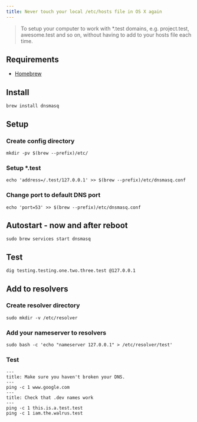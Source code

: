 ```yaml
---
title: Never touch your local /etc/hosts file in OS X again
---
```


> To setup your computer to work with \*.test domains, e.g. project.test, awesome.test and so on, without having to add to your hosts file each time.

## Requirements

- [Homebrew](https://brew.sh/)

## Install

```
brew install dnsmasq
```

## Setup

### Create config directory

```
mkdir -pv $(brew --prefix)/etc/
```

### Setup \*.test

```
echo 'address=/.test/127.0.0.1' >> $(brew --prefix)/etc/dnsmasq.conf
```

### Change port to default DNS port

```
echo 'port=53' >> $(brew --prefix)/etc/dnsmasq.conf
```

## Autostart - now and after reboot

```
sudo brew services start dnsmasq
```

## Test

```
dig testing.testing.one.two.three.test @127.0.0.1
```

## Add to resolvers

### Create resolver directory

```
sudo mkdir -v /etc/resolver
```

### Add your nameserver to resolvers

```
sudo bash -c 'echo "nameserver 127.0.0.1" > /etc/resolver/test'
```

### Test

```
---
title: Make sure you haven't broken your DNS.
---
ping -c 1 www.google.com
---
title: Check that .dev names work
---
ping -c 1 this.is.a.test.test
ping -c 1 iam.the.walrus.test
```
